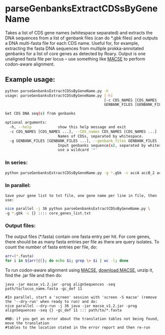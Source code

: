 # parseGenbanksExtractCDSsByGeneName
Takes a list of CDS gene names (whitespace separated) and extracts the DNA sequences from a list of genbank files (can do *.gbk files) and outputs a DNA multi-fasta file for each CDS name.  Useful for, for example, extracting the fasta DNA sequences from multiple prokka-annotated genbanks for a list of core genes as detected by Roary. Output is one unaligned fasta file per locus – use something like [MACSE](http://journals.plos.org/plosone/article?id=10.1371/journal.pone.0022594) to perform codon-aware alignment.

## Example usage:

```bash
python parseGenbanksExtractCDSsByGeneName.py -h
usage: parseGenbanksExtractCDSsByGeneName.py [-h]
                                             [-c CDS_NAMES [CDS_NAMES ...]] -g
                                             GENBANK_FILES [GENBANK_FILES ...]

Get CDS DNA seq(s) from genbanks

optional arguments:
  -h, --help            show this help message and exit
  -c CDS_NAMES [CDS_NAMES ...], --CDS_names CDS_NAMES [CDS_NAMES ...]
                        Names of CDSs, separated by whitespace.
  -g GENBANK_FILES [GENBANK_FILES ...], --genbank_files GENBANK_FILES [GENBANK_FILES ...]
                        Input genbanks sequence(s), separated by whitespace or
                        use a wildcard '*'
```

### In series:
    
```bash
python parseGenbanksExtractCDSsByGeneName.py -g *.gbk -c accA accB_2 accD
```

### In parallel:
    Save your gene list to txt file, one gene name per line in file, then use:

```bash
nice parallel -j 36 python parseGenbanksExtractCDSsByGeneName.py \
-g *.gbk -c {} :::: core_genes_list.txt
```

### Output files:
The output files (*.fasta) contain one fasta entry per hit.  For core genes, there should be as many fasta entries per file as there are query isolates.  To count the number of fasta entries per file, do:
```bash
arr=(*.fasta)
for i in ${arr[@]}; do echo $i; grep \> $i | wc -l; done
```

To run codon-aware alignment using [MACSE](http://journals.plos.org/plosone/article?id=10.1371/journal.pone.0022594), [download MACSE](http://bioweb.supagro.inra.fr/macse/index.php?menu=releases&option=releases), unzip it, find the .jar file and then do:

```
java -jar macse_v1.2.jar -prog alignSequences -seq path/to/locus_name.fasta -gc_def 11

#In parallel, start a 'screen' session with 'screen -S macse' (remove the '--dry-run' when ready to run) and do:
nice parallel --dry-run -j 36 java -jar macse_v1.2.jar -prog alignSequences -seq {} -gc_def 11 ::: path/to/*.fasta

#NB: if you get an error about the translation tables not being found, move the translation 
#tables to the location stated in the error report and then re-run
```

